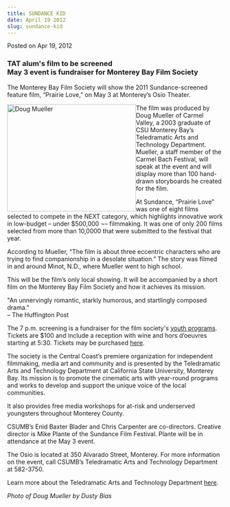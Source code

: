 ```yaml
---
title: SUNDANCE KID
date: April 19 2012
slug: sundance-kid
---
```


 



<span class="date">Posted on Apr 19, 2012    </span>
<h3>TAT alum&apos;s film to be screened<br>
May 3 event is fundraiser for Monterey Bay Film Society</br></h3>
<p>The Monterey Bay Film Society will show the 2011
Sundance-screened feature film, &#x201C;Prairie Love,&#x201D; on May 3 at
Monterey&#x2019;s Osio Theater.</p>
<p><img alt="Doug Mueller" src="https://news.csumb.edu/sites/default/files/65/attachments/news/images/douglas_mueller_sm_-_photo_by_dusty_bias.jpg" style="float:left; width:300px; height:249px">The film was
produced by Doug Mueller of Carmel Valley, a 2003 graduate of CSU
Monterey Bay&#x2019;s Teledramatic Arts and Technology Department.
Mueller, a staff member of the Carmel Bach Festival, will speak at
the event and will display more than 100 hand-drawn storyboards he
created for the film.</img></p>
<p>At Sundance, &#x201C;Prairie Love&#x201D; was one of eight films selected to
compete in the NEXT category, which highlights innovative work in
low-budget &#x2013; under $500,000 &#xAC;&#x2013; filmmaking. It was one of only 200
films selected from more than 10,0000 that were submitted to the
festival that year.</p>
<p>According to Mueller, &#x201C;The film is about three eccentric
characters who are trying to find companionship in a desolate
situation.&#x201D; The story was filmed in and around Minot, N.D., where
Mueller went to high school.</p>
<p>This will be the film&#x2019;s only local showing. It will be
accompanied by a short film on the Monterey Bay Film Society and
how it achieves its mission.</p>
<p class="pullquote">&quot;An unnervingly romantic, starkly humorous,
and startlingly composed drama.&quot;<br>
&#x2013; The Huffington Post</br></p>
<p>The 7 p.m. screening is a fundraiser for the film society&apos;s
<a href="https://www.montereybayfilmsociety.org/workshops.html" rel="nofollow">youth programs</a>. Tickets are $100 and include a
reception with wine and hors d&#x2019;oeuvres starting at 5:30. Tickets
may be purchased <a href="https://store.csumb.edu/products/monterey-bay-film-society-prairie-love-tickets" rel="nofollow">here</a>.</p>
<p>The society is the Central Coast&#x2019;s premiere organization for
independent filmmaking, media art and community and is presented by
the Teledramatic Arts and Technology Department at California State
University, Monterey Bay. Its mission is to promote the cinematic
arts with year-round programs and works to develop and support the
unique voice of the local communities.</p>
<p>It also provides free media workshops for at-risk and
underserved youngsters throughout Monterey County.</p>
<p>CSUMB&#x2019;s Enid Baxter Blader and Chris Carpenter are co-directors.
Creative director is Mike Plante of the Sundance Film Festival.
Plante will be in attendance at the May 3 event.</p>
<p>The Osio is located at 350 Alvarado Street, Monterey. For more
information on the event, call CSUMB&#x2019;s Teledramatic Arts and
Technology Department at 582-3750.</p>
<p>Learn more about the Teledramatic Arts and Technology Department
<a href="https://csumb.edu/tat" rel="nofollow">here</a>.</p>
<p class="small"><em>Photo of Doug Mueller by Dusty Bias</em></p>





 
